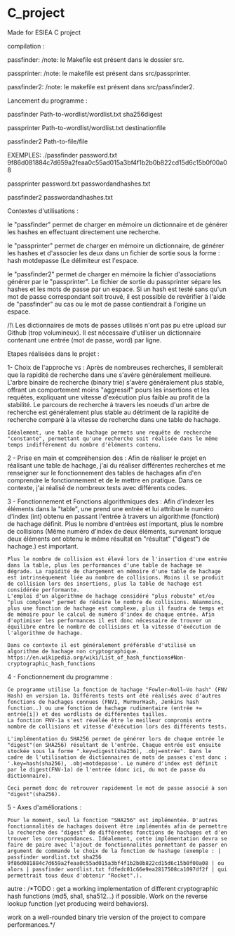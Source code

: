 # C_project
Made for ESIEA C project

compilation :

passfinder: /note: le Makefile est présent dans le dossier src.

passprinter: /note: le makefile est présent dans src/passprinter.

passfinder2: /note: le makefile est présent dans src/passfinder2.


Lancement du programme :

passfinder Path-to-wordlist/wordlist.txt sha256digest

passprinter Path-to-wordlist/wordlist.txt destinationfile

passfinder2 Path-to-file/file

EXEMPLES:
./passfinder password.txt 9f86d081884c7d659a2feaa0c55ad015a3bf4f1b2b0b822cd15d6c15b0f00a08

passprinter password.txt passwordandhashes.txt

passfinder2 passwordandhashes.txt

Contextes d'utilisations :

le "passfinder" permet de charger en mémoire un dictionnaire et de générer les hashes en effectuant directement une recherche.

le "passprinter" permet de charger en mémoire un dictionnaire, de générer les hashes et d'associer les deux dans un fichier de sortie sous la forme : hash motdepasse (Le délimiteur est l'espace. 

le "passfinder2" permet de charger en mémoire la fichier d'associations générer par le "passprinter". Le fichier de sortie du passprinter sépare les hashes et les mots de passe par un espace. Si un hash est testé sans qu'un mot de passe correspondant soit trouvé, il est possible de revérifier à l'aide de "passfinder" au cas ou le mot de passe contiendrait à l'origine un espace.



/!\ Les dictionnaires de mots de passes utilisés n'ont pas pu etre upload sur Github (trop volumineux). Il est nécessaire d'utiliser un dictionnaire contenant une entrée (mot de passe, word) par ligne.

Etapes réalisées dans le projet :

1- Choix de l'approche <hashtables> vs <binary tries> :
    Après de nombreuses recherches, il semblerait que la rapidité de recherche dans une <hashtable> s'avère généralement meilleure.
    L'arbre binaire de recherche (binary trie) s'avère généralement plus stable, offrant un comportement moins "aggressif" pours les insertions et les requêtes, expliquant une vitesse d'exécution plus faible au profit de la stabilité.
    Le parcours de recherche à travers les noeuds d'un arbre de recherche est généralement plus stable au détriment de la rapidité de recherche comparé à la vitesse de recherche dans une table de hachage.
  
    Idéalement, une table de hachage permets une requête de recherche "constante", permettant qu'une recherche soit réalisée dans le même temps indifférement du nombre d'éléments contenu.

2 - Prise en main et compréhension des <hash-tables> :
    Afin de réaliser le projet en réalisant une table de hachage, j'ai du réaliser différentes recherches et me renseigner sur le fonctionnement des tables de hachages afin d'en comprendre le fonctionnement et de le mettre en pratique.
    Dans ce contexte, j'ai réalisé de nombreux tests avec différents codes.

3 - Fonctionnement et Fonctions algorithmiques des <hash-tables> : 
    Afin d'indexer les éléments dans la "table", une <hash-table> prend une entrée et lui attribue le numéro d'index (int) obtenu en passant l'entrée à travers un algorithme (fonction) de hachage définit.
    Plus le nombre d'entrées est important, plus le nombre de collisions (Même numéro d'index de deux éléments, survenant lorsque deux éléments ont obtenu le même résultat en "résultat" ("digest") de hachage.) est important.

    Plus le nombre de collision est élevé lors de l'insertion d'une entrée dans la table, plus les performances d'une table de hachage se dégrade. La rapidité de chargement en mémoire d'une table de hachage est intrinsèquement liée au nombre de collisions. Moins il se produit de collision lors des insertions, plus la table de hachage est considérée performante.
    L'emploi d'un algorithme de hachage considéré "plus robuste" et/ou "plus complexe" permet de réduire le nombre de collisions. Néanmoins, plus une fonction de hachage est complexe, plus il faudra de temps et de mémoire pour le calcul de numéro d'index de chaque entrée. Afin d'optimiser les performances il est donc nécessaire de trouver un équilibre entre le nombre de collisions et la vitesse d'éxécution de l'algorithme de hachage.

    Dans ce contexte il est généralement préférable d'utilisé un algorithme de hachage non cryptographique.
    https://en.wikipedia.org/wiki/List_of_hash_functions#Non-cryptographic_hash_functions

4 - Fonctionnement du programme :

    Ce programme utilise la fonction de hachage "Fowler–Noll–Vo hash" (FNV Hash) en version 1a. Différents tests ont été réalisés avec d'autres fonctions de hachages connues (FNV1, MurmurHash, Jenkins hash function..) ou une fonction de hachage rudimentaire (entrée += entrée[i]) et des wordlists de différentes tailles.
    La fonction FNV-1a s'est révélée être le meilleur compromis entre nombre de collisions et vitesse d'éxécution lors des différents tests.

    L'implémentation du SHA256 permet de générer lors de chaque entrée le "digest"(en SHA256) résultant de l'entrée. Chaque entrée est ensuite stockée sous la forme ".key=digest(sha256), .obj=entrée". Dans le cadre de l'utilisation de dictionnaires de mots de passes c'est donc : '.key=hash(sha256), .obj=motdepasse'. Le numéro d'index est définit par le digest(FNV-1a) de l'entrée (donc ici, du mot de passe du dictionnaire).

    Ceci permet donc de retrouver rapidement le mot de passe associé à son "digest"(sha256).

5 - Axes d'améliorations :

    Pour le moment, seul la fonction "SHA256" est implémentée. D'autres fonctionnalités de hachages doivent être implémentés afin de permettre la recherche des "digest" de différentes fonctions de hachages et d'en trouver les correspondances. Idéalement, cette implémentation devra se faire de paire avec l'ajout de fonctionnalités permettant de passer en argument de commande le choix de la fonction de hashage (exemple : | passfinder wordlist.txt sha256 9f86d081884c7d659a2feaa0c55ad015a3bf4f1b2b0b822cd15d6c15b0f00a08 | ou alors | passfinder wordlist.txt fdfedc01c66e9ea2817508ca1097df2f | qui permettrait tous deux d'obtenir "Rocket".).

autre : 
/*TODO : get a working implementation of different cryptographic hash functions (md5, sha1, sha512...) if possible.
Work on the reverse lookup function (yet producing weird behaviors).

work on a well-rounded binary trie version of the project to compare performances.*/
  
